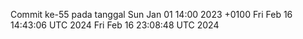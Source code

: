 Commit ke-55 pada tanggal Sun Jan 01 14:00 2023 +0100
Fri Feb 16 14:43:06 UTC 2024
Fri Feb 16 23:08:48 UTC 2024
